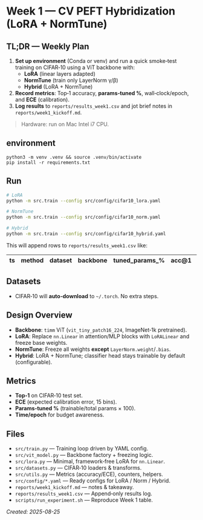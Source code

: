 # Week 1 — CV PEFT Hybridization (LoRA + NormTune)

## TL;DR — Weekly Plan
1) **Set up environment** (Conda or venv) and run a quick smoke‑test training on CIFAR‑10 using a ViT backbone with:
   - **LoRA** (linear layers adapted)
   - **NormTune** (train only LayerNorm γ/β)
   - **Hybrid** (LoRA + NormTune)
2) **Record metrics**: Top‑1 accuracy, **params‑tuned %**, wall‑clock/epoch, and **ECE** (calibration).  
3) **Log results** to `reports/results_week1.csv` and jot brief notes in `reports/week1_kickoff.md`.

> Hardware: run on Mac Intel i7 CPU.

## environment
```
python3 -m venv .venv && source .venv/bin/activate
pip install -r requirements.txt
```

## Run
```bash
# LoRA 
python -m src.train --config src/config/cifar10_lora.yaml

# NormTune
python -m src.train --config src/config/cifar10_norm.yaml

# Hybrid
python -m src.train --config src/config/cifar10_hybrid.yaml
```

This will append rows to `reports/results_week1.csv` like:

| ts | method | dataset | backbone | tuned_params_% | acc@1 | ece | train_time_s | epochs |
|----|--------|---------|----------|----------------|-------|-----|--------------|--------|

## Datasets
- CIFAR‑10 will **auto‑download** to `~/.torch`. No extra steps.

## Design Overview
- **Backbone**: `timm` ViT (`vit_tiny_patch16_224`, ImageNet‑1k pretrained).
- **LoRA**: Replace `nn.Linear` in attention/MLP blocks with `LoRALinear` and freeze base weights.
- **NormTune**: Freeze all weights **except** `LayerNorm.weight`/`.bias`.
- **Hybrid**: LoRA + NormTune; classifier head stays trainable by default (configurable).

## Metrics
- **Top‑1** on CIFAR‑10 test set.
- **ECE** (expected calibration error, 15 bins).
- **Params‑tuned %** (trainable/total params × 100).
- **Time/epoch** for budget awareness.

## Files
- `src/train.py` — Training loop driven by YAML config.
- `src/vit_model.py` — Backbone factory + freezing logic.
- `src/lora.py` — Minimal, framework‑free LoRA for `nn.Linear`.
- `src/datasets.py` — CIFAR‑10 loaders & transforms.
- `src/utils.py` — Metrics (accuracy/ECE), counters, helpers.
- `src/config/*.yaml` — Ready configs for LoRA / Norm / Hybrid.
- `reports/week1_kickoff.md` — notes & takeaway.
- `reports/results_week1.csv` — Append‑only results log.
- `scripts/run_experiment.sh` — Reproduce Week 1 table.


*Created: 2025-08-25*
